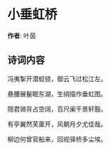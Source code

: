 # 小垂虹桥

**作者**: 叶茵

## 诗词内容

冯夷掣开潜蛟锁，御云飞过松江左。

悬腰展鬣眠东湖，生绡描作垂虹图。

隠君骑背占空阔，百尺阑干景轩豁。

有亭翼然芙蕖开，风朝月夕尤佳哉。

柳边何曾官船来，回视驿桥多尘埃。

